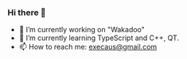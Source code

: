 ### Hi there 👋

- 🔭 I’m currently working on "Wakadoo"
- 🌱 I’m currently learning TypeScript and C++, QT.
- 📫 How to reach me: execaus@gmail.com
<!--
- 👯 I’m looking to collaborate on a profitable startup
- 😄 Pronouns: ...
- ⚡ Fun fact: 
-->
